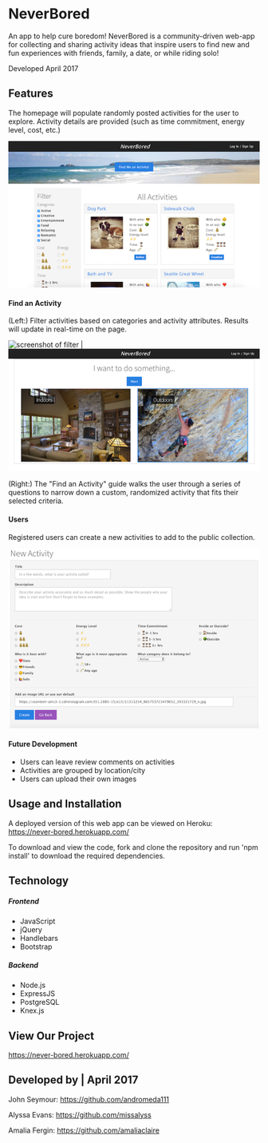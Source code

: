 # NeverBored
An app to help cure boredom! NeverBored is a community-driven web-app for collecting and sharing activity ideas that inspire users to find new and fun experiences with friends, family, a date, or while riding solo!

Developed April 2017

## Features

The homepage will populate randomly posted activities for the user to explore. Activity details are provided (such as time commitment, energy level, cost, etc.)

![screenshot of homepage](docs/neverbored-landing.png)

#### Find an Activity

(Left:) Filter activities based on categories and activity attributes. Results will update in real-time on the page.

![screenshot of filter](https://cloud.githubusercontent.com/assets/24262724/25590720/87752ae2-2e66-11e7-808e-ce7e3dc1d824.png) | ![screenshot of find an activity](docs/neverbored-findact.png)

(Right:) The "Find an Activity" guide walks the user through a series of questions to narrow down a custom, randomized activity that fits their selected criteria.

#### Users
Registered users can create a new activities to add to the public collection.

![screenshot of new activity](docs/neverbored-new.png)

#### Future Development

- Users can leave review comments on activities
- Activities are grouped by location/city
- Users can upload their own images

## Usage and Installation
A deployed version of this web app can be viewed on Heroku:
https://never-bored.herokuapp.com/

To download and view the code, fork and clone the repository and run 'npm install' to download the required dependencies.

## Technology

##### Frontend
- JavaScript
- jQuery
- Handlebars
- Bootstrap

##### Backend
- Node.js
- ExpressJS
- PostgreSQL
- Knex.js

## View Our Project

https://never-bored.herokuapp.com/

## Developed by | April 2017

John Seymour: https://github.com/andromeda111

Alyssa Evans: https://github.com/missalyss

Amalia Fergin: https://github.com/amaliaclaire
